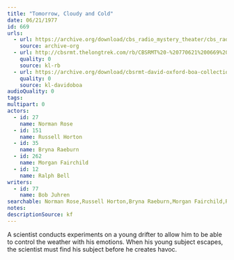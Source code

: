 ```yaml
---
title: "Tomorrow, Cloudy and Cold"
date: 06/21/1977
id: 669
urls: 
  - url: https://archive.org/download/cbs_radio_mystery_theater/cbs_radio_mystery_theater-0651-0700.zip/cbs_radio_mystery_theater-0651-0700%2Fcbsrmt_0669_tomorrow_cloudy_and_cold.mp3
    source: archive-org
  - url: http://cbsrmt.thelongtrek.com/rb/CBSRMT%20-%20770621%200669%20Tomorrow,%20Cloudy%20and%20Cold_WLNH-FM_rb.mp3
    quality: 0
    source: kl-rb
  - url: https://archive.org/download/cbsrmt-david-oxford-boa-collection/CBSRMT-770621-0669-Tomorrow,-Cloudy-and-Cold-(128-48)_WBBM-JE-{BoA}.mp3
    quality: 0
    source: kl-davidoboa
audioQuality: 0
tags: 
multipart: 0
actors:  
  - id: 27
    name: Norman Rose  
  - id: 151
    name: Russell Horton  
  - id: 35
    name: Bryna Raeburn  
  - id: 262
    name: Morgan Fairchild  
  - id: 12
    name: Ralph Bell
writers:  
  - id: 77
    name: Bob Juhren
searchable: Norman Rose,Russell Horton,Bryna Raeburn,Morgan Fairchild,Ralph Bell Bob Juhren
notes: 
descriptionSource: kf
---
```

A scientist conducts experiments on a young drifter to allow him to be able to control the weather with his emotions. When his young subject escapes, the scientist must find his subject before he creates havoc.